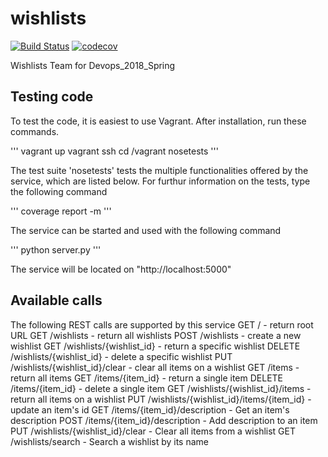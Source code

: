# wishlists

[![Build Status](https://travis-ci.org/Devops-Wishlists/wishlists.svg?branch=master)](https://travis-ci.org/Devops-Wishlists/wishlists)
[![codecov](https://codecov.io/gh/Devops-Wishlists/wishlists/branch/master/graph/badge.svg)](https://codecov.io/gh/Devops-Wishlists/wishlists)

Wishlists Team for Devops_2018_Spring

## Testing code
To test the code, it is easiest to use Vagrant. After installation,
run these commands.

'''
	vagrant up
	vagrant ssh
	cd /vagrant
	nosetests
'''

The test suite 'nosetests' tests the multiple functionalities offered by the
service, which are listed below.
For furthur information on the tests, type the following command

'''
	coverage report -m
'''

The service can be started and used with the following command

'''
	python server.py
'''

The service will be located on "http://localhost:5000"

## Available calls

The following REST calls are supported by this service
GET /										- return root URL
GET /wishlists 								- return all wishlists
POST /wishlists 							- create a new wishlist
GET /wishlists/{wishlist_id}				- return a specific wishlist
DELETE /wishlists/{wishlist_id}				- delete a specific wishlist
PUT /wishlists/{wishlist_id}/clear			- clear all items on a wishlist
GET /items									- return all items
GET /items/{item_id}						- return a single item
DELETE /items/{item_id}						- delete a single item
GET /wishlists/{wishlist_id}/items			- return all items on a wishlist
PUT /wishlists/{wishlist_id}/items/{item_id} 	- update an item's id
GET /items/{item_id}/description			- Get an item's description
POST /items/{item_id}/description			- Add description to an item
PUT /wishlists/{wishlist_id}/clear			- Clear all items from a wishlist
GET /wishlists/search						- Search a wishlist by its name

